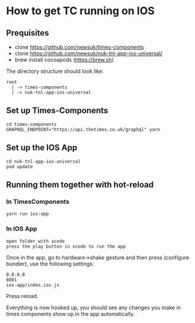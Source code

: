 # How to get TC running on IOS

## Prequisites

- clone https://github.com/newsuk/times-components
- clone https://github.com/newsuk/nuk-tnl-app-ios-universal/
- brew install cocoapods (https://brew.sh)

The directory structure should look like:

```
root
  | -> times-components
  | -> nuk-tnl-app-ios-universal
```

## Set up Times-Components

```
cd times-components
GRAPHQL_ENDPOINT="https://api.thetimes.co.uk/graphql" yarn
```

## Set up the IOS App

```
cd nuk-tnl-app-ios-universal
pod update
```

## Running them together with hot-reload

### In TimesComponents

```
yarn run ios:app
```

### In IOS App

```
open folder with xcode
press the play button in xcode to run the app
```

Once in the app, go to hardware->shake gesture and then press (configure bundler), use the following settings:

```
0.0.0.0
8081
ios-app/index.ios.js
```

Press reload.

Everything is now hooked up, you should see any changes you make in times components show up in the app automatically.
